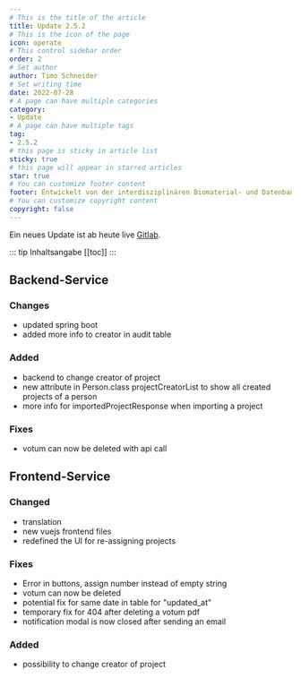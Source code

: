 ```yaml
---
# This is the title of the article
title: Update 2.5.2
# This is the icon of the page
icon: operate
# This control sidebar order
order: 2
# Set author
author: Timo Schneider
# Set writing time
date: 2022-07-28
# A page can have multiple categories
category:
- Update
# A page can have multiple tags
tag:
- 2.5.2
# this page is sticky in article list
sticky: true
# this page will appear in starred articles
star: true
# You can customize footer content
footer: Entwickelt von der interdisziplinären Biomaterial- und Datenbank Frankfurt (iBDF)
# You can customize copyright content
copyright: false
---
```


Ein neues Update ist ab heute live [Gitlab](https://gitlab.proskive.de/uct/open-approve).

<!-- more -->
::: tip Inhaltsangabe
[[toc]]
:::

## Backend-Service

### Changes
- updated spring boot
- added more info to creator in audit table

### Added
- backend to change creator of project
- new attribute in Person.class projectCreatorList to show all created projects of a person
- more info for importedProjectResponse when importing a project

### Fixes
- votum can now be deleted with api call

## Frontend-Service

### Changed
- translation
- new vuejs frontend files
- redefined the UI for re-assigning projects

### Fixes
- Error in buttons, assign number instead of empty string
- votum can now be deleted
- potential fix for same date in table for "updated_at"
- temporary fix for 404 after deleting a votum pdf
- notification modal is now closed after sending an email

### Added
- possibility to change creator of project